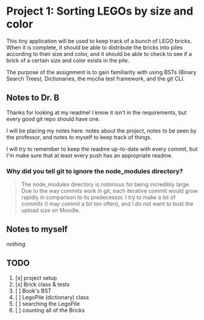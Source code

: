 # Project 1: Sorting LEGOs by size and color

This tiny application will be used to keep track of a bunch of LEGO bricks.
When it is complete, it should be able to distribute the bricks into piles according to their size and color, and it should be able to check to see if a brick of a certain size and color exists in the pile.

The purpose of the assignment is to gain familiarity with using BSTs (Binary Search Trees), Dictionaries, the mocha test framework, and the git CLI.

## Notes to Dr. B

Thanks for looking at my readme!
I know it isn't in the requirements, but every good git repo should have one.

I will be placing my notes here: notes about the project,
notes to be seen by the professor, and notes to myself to keep track of things.

I will try to remember to keep the readme up-to-date with every commit,
but I'm make sure that at least every push has an appropriate readme.

### Why did you tell git to ignore the node_modules directory?
> The node_modules directory is notorious for being incredibly large. Due to the way commits work in git, each iterative commit would grow rapidly in comparison to its predecessor. I try to make a lot of commits (I may commit a bit too often), and I do not want to bust the upload size on Moodle.

## Notes to myself

*nothing*

## TODO

1. [x] project setup
2. [x] Brick class & tests
3. [ ] Book's BST
4. [ ] LegoPile (dictionary) class
5. [ ] searching the LegoPile
6. [ ] counting all of the Bricks
